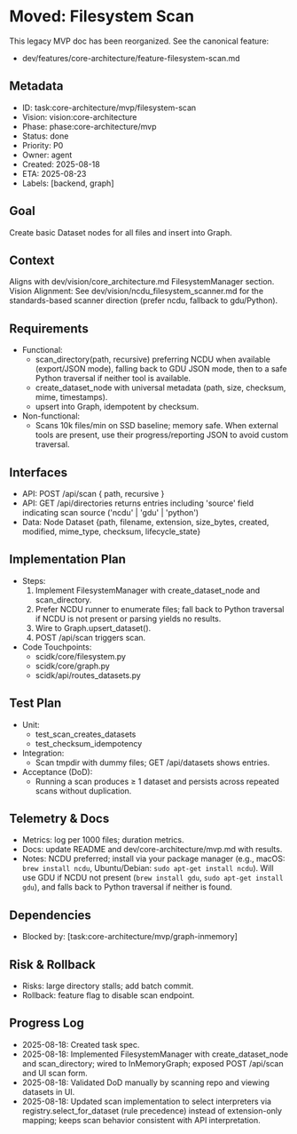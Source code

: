 # Moved: Filesystem Scan

This legacy MVP doc has been reorganized. See the canonical feature:
- dev/features/core-architecture/feature-filesystem-scan.md

## Metadata
- ID: task:core-architecture/mvp/filesystem-scan
- Vision: vision:core-architecture
- Phase: phase:core-architecture/mvp
- Status: done
- Priority: P0
- Owner: agent
- Created: 2025-08-18
- ETA: 2025-08-23
- Labels: [backend, graph]

## Goal
Create basic Dataset nodes for all files and insert into Graph.

## Context
Aligns with dev/vision/core_architecture.md FilesystemManager section.
Vision Alignment: See dev/vision/ncdu_filesystem_scanner.md for the standards-based scanner direction (prefer ncdu, fallback to gdu/Python).

## Requirements
- Functional:
  - scan_directory(path, recursive) preferring NCDU when available (export/JSON mode), falling back to GDU JSON mode, then to a safe Python traversal if neither tool is available.
  - create_dataset_node with universal metadata (path, size, checksum, mime, timestamps).
  - upsert into Graph, idempotent by checksum.
- Non-functional:
  - Scans 10k files/min on SSD baseline; memory safe. When external tools are present, use their progress/reporting JSON to avoid custom traversal.

## Interfaces
- API: POST /api/scan { path, recursive }
- API: GET /api/directories returns entries including 'source' field indicating scan source ('ncdu' | 'gdu' | 'python')
- Data: Node Dataset {path, filename, extension, size_bytes, created, modified, mime_type, checksum, lifecycle_state}

## Implementation Plan
- Steps:
  1. Implement FilesystemManager with create_dataset_node and scan_directory.
  2. Prefer NCDU runner to enumerate files; fall back to Python traversal if NCDU is not present or parsing yields no results.
  3. Wire to Graph.upsert_dataset().
  4. POST /api/scan triggers scan.
- Code Touchpoints:
  - scidk/core/filesystem.py
  - scidk/core/graph.py
  - scidk/api/routes_datasets.py

## Test Plan
- Unit:
  - test_scan_creates_datasets
  - test_checksum_idempotency
- Integration:
  - Scan tmpdir with dummy files; GET /api/datasets shows entries.
- Acceptance (DoD):
  - Running a scan produces ≥ 1 dataset and persists across repeated scans without duplication.

## Telemetry & Docs
- Metrics: log per 1000 files; duration metrics.
- Docs: update README and dev/core-architecture/mvp.md with results.
- Notes: NCDU preferred; install via your package manager (e.g., macOS: `brew install ncdu`, Ubuntu/Debian: `sudo apt-get install ncdu`). Will use GDU if NCDU not present (`brew install gdu`, `sudo apt-get install gdu`), and falls back to Python traversal if neither is found.

## Dependencies
- Blocked by: [task:core-architecture/mvp/graph-inmemory]

## Risk & Rollback
- Risks: large directory stalls; add batch commit.
- Rollback: feature flag to disable scan endpoint.

## Progress Log
- 2025-08-18: Created task spec.
- 2025-08-18: Implemented FilesystemManager with create_dataset_node and scan_directory; wired to InMemoryGraph; exposed POST /api/scan and UI scan form.
- 2025-08-18: Validated DoD manually by scanning repo and viewing datasets in UI.
- 2025-08-18: Updated scan implementation to select interpreters via registry.select_for_dataset (rule precedence) instead of extension-only mapping; keeps scan behavior consistent with API interpretation.
